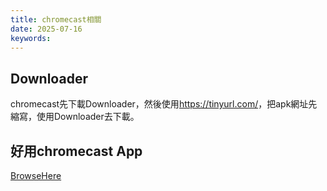 ```yaml
---
title: chromecast相關
date: 2025-07-16
keywords: 
---
```

## Downloader
chromecast先下載Downloader，然後使用<https://tinyurl.com/>，把apk網址先縮寫，使用Downloader去下載。

## 好用chromecast App
[BrowseHere](https://play.google.com/store/apps/details?id=com.tcl.browser&hl=zh_TW)


